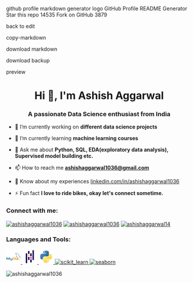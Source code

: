 github profile markdown generator logo
GitHub Profile README Generator
Star this repo
14535
Fork on GitHub
3879

back to edit

copy-markdown

download markdown

download backup

preview
<h1 align="center">Hi 👋, I'm Ashish Aggarwal</h1>
<h3 align="center">A passionate Data Science enthusiast from India</h3>

- 🔭 I’m currently working on **different data science projects**

- 🌱 I’m currently learning **machine learning courses**

- 💬 Ask me about **Python, SQL, EDA(exploratory data analysis), Supervised model building etc.**

- 📫 How to reach me **ashishaggarwal1036@gmail.com**

- 📄 Know about my experiences [linkedin.com/in/ashishaggarwal1036](linkedin.com/in/ashishaggarwal1036)

- ⚡ Fun fact **I love to ride bikes, okay let's connect sometime.**

<h3 align="left">Connect with me:</h3>
<p align="left">
<a href="https://linkedin.com/in/ashishaggarwal1036" target="blank"><img align="center" src="https://raw.githubusercontent.com/rahuldkjain/github-profile-readme-generator/master/src/images/icons/Social/linked-in-alt.svg" alt="ashishaggarwal1036" height="30" width="40" /></a>
<a href="https://instagram.com/ashishaggarwal1036" target="blank"><img align="center" src="https://raw.githubusercontent.com/rahuldkjain/github-profile-readme-generator/master/src/images/icons/Social/instagram.svg" alt="ashishaggarwal1036" height="30" width="40" /></a>
<a href="https://www.hackerrank.com/ashishaggarwal14" target="blank"><img align="center" src="https://raw.githubusercontent.com/rahuldkjain/github-profile-readme-generator/master/src/images/icons/Social/hackerrank.svg" alt="ashishaggarwal14" height="30" width="40" /></a>
</p>

<h3 align="left">Languages and Tools:</h3>
<p align="left"> <a href="https://www.mysql.com/" target="_blank" rel="noreferrer"> <img src="https://raw.githubusercontent.com/devicons/devicon/master/icons/mysql/mysql-original-wordmark.svg" alt="mysql" width="40" height="40"/> </a> <a href="https://pandas.pydata.org/" target="_blank" rel="noreferrer"> <img src="https://raw.githubusercontent.com/devicons/devicon/2ae2a900d2f041da66e950e4d48052658d850630/icons/pandas/pandas-original.svg" alt="pandas" width="40" height="40"/> </a> <a href="https://www.python.org" target="_blank" rel="noreferrer"> <img src="https://raw.githubusercontent.com/devicons/devicon/master/icons/python/python-original.svg" alt="python" width="40" height="40"/> </a> <a href="https://scikit-learn.org/" target="_blank" rel="noreferrer"> <img src="https://upload.wikimedia.org/wikipedia/commons/0/05/Scikit_learn_logo_small.svg" alt="scikit_learn" width="40" height="40"/> </a> <a href="https://seaborn.pydata.org/" target="_blank" rel="noreferrer"> <img src="https://seaborn.pydata.org/_images/logo-mark-lightbg.svg" alt="seaborn" width="40" height="40"/> </a> </p>

<p><img align="center" src="https://github-readme-stats.vercel.app/api/top-langs?username=ashishaggarwal1036&show_icons=true&locale=en&layout=compact" alt="ashishaggarwal1036" /></p>
